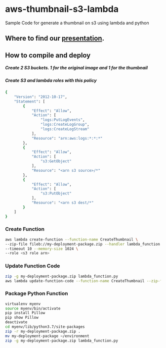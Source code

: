 # aws-thumbnail-s3-lambda #
Sample Code for generate a thumbnail on s3 using lambda and python

## Where to find our [presentation](https://docs.google.com/presentation/d/1DWFaKOZBW1oAzRGZgnkoNOLAbiMeuG0CRSmpLND24l0/edit#slide=id.g1a45cec96f1_0_15).

## How to compile and deploy ##

##### Create 2 S3 buckets. 1 for the original image and 1 for the thumbnail #####

##### Create S3 and lambda roles with this policy #####
```sh
{
    "Version": "2012-10-17",
    "Statement": [
        {
            "Effect": "Allow",
            "Action": [
                "logs:PutLogEvents",
                "logs:CreateLogGroup",
                "logs:CreateLogStream"
            ],
            "Resource": "arn:aws:logs:*:*:*"
        },
        {
            "Effect": "Allow",
            "Action": [
                "s3:GetObject"
            ],
            "Resource": "<arn s3 source>/*"
        },
        {
            "Effect": "Allow",
            "Action": [
                "s3:PutObject"
            ],
            "Resource": "<arn s3 dest/*"
        }
    ]
}
```

### Create Function

```sh
aws lambda create-function --function-name CreateThumbnail \
--zip-file fileb://my-deployment-package.zip --handler lambda_function.lambda_handler --runtime python3.7 \
--timeout 10 --memory-size 1024 \
--role <s3 role arn>
```


### Update Function Code

```sh
zip -g my-deployment-package.zip lambda_function.py
aws lambda update-function-code --function-name CreateThumbnail --zip-file fileb://my-deployment-package.zip
```

### Package Python Function

```sh
virtualenv myenv
source myenv/bin/activate
pip install Pillow
pip show Pillow
deactivate
cd myenv/lib/python3.7/site-packages
zip -r my-deployment-package.zip .
mv my-deployment-package ~/environment
zip -g my-deployment-package.zip lambda_function.py
```